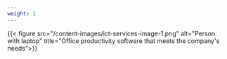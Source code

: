 ```yaml
---
weight: 1
---
```

{{< figure src="/content-images/ict-services-image-1.png" alt="Person with laptop" title="Office productivity software that meets the company's needs">}}